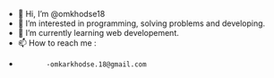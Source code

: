 - 👋 Hi, I’m @omkhodse18
- 👀 I’m interested in programming, solving problems and developing.
- 🌱 I’m currently learning web developement.
- 📫 How to reach me :
-            -omkarkhodse.18@gmail.com
<!---
omkhodse18/omkhodse18 is a ✨ special ✨ repository because its `README.md` (this file) appears on your GitHub profile.
You can click the Preview link to take a look at your changes.
--->
